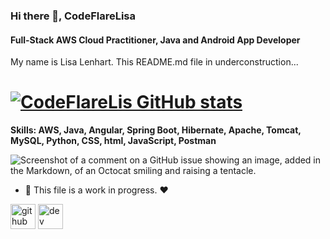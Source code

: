 ### Hi there 👋, CodeFlareLisa
#### Full-Stack AWS Cloud Practitioner, Java and Android App Developer

My name is Lisa Lenhart. This README.md file in underconstruction...

# [![CodeFlareLis GitHub stats](https://github-readme-stats.vercel.app/api?username=codeflarelisa)](https://github.com/anuraghazra/github-readme-stats)

<strong>Skills: AWS, Java, Angular, Spring Boot, Hibernate, Apache, Tomcat, MySQL, Python, CSS, html, JavaScript, Postman</strong>


![Screenshot of a comment on a GitHub issue showing an image, added in the Markdown, of an Octocat smiling and raising a tentacle.](https://myoctocat.com/assets/images/base-octocat.svg)


- 🔭 This file is a work in progress. :heart:

[<img src='https://cdn.jsdelivr.net/npm/simple-icons@3.0.1/icons/github.svg' alt='github' height='40'>](https://github.com/CodeFlareLisa)  [<img src='https://cdn.jsdelivr.net/npm/simple-icons@3.0.1/icons/dev-dot-to.svg' alt='dev' height='40'>](https://dev.to/@CodeFlareLisa)  







